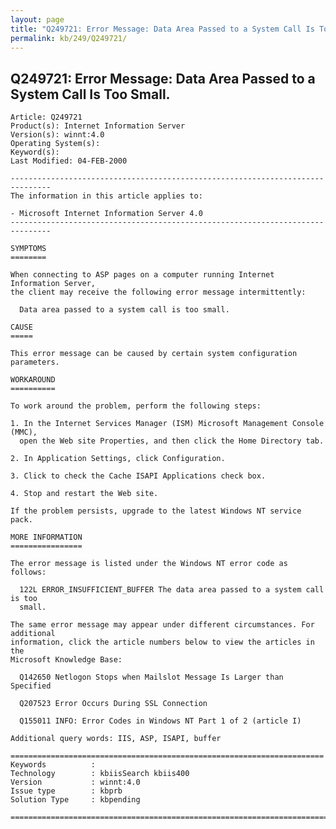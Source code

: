 ```yaml
---
layout: page
title: "Q249721: Error Message: Data Area Passed to a System Call Is Too Small."
permalink: kb/249/Q249721/
---
```


## Q249721: Error Message: Data Area Passed to a System Call Is Too Small.

	Article: Q249721
	Product(s): Internet Information Server
	Version(s): winnt:4.0
	Operating System(s): 
	Keyword(s): 
	Last Modified: 04-FEB-2000
	
	-------------------------------------------------------------------------------
	The information in this article applies to:
	
	- Microsoft Internet Information Server 4.0 
	-------------------------------------------------------------------------------
	
	SYMPTOMS
	========
	
	When connecting to ASP pages on a computer running Internet Information Server,
	the client may receive the following error message intermittently:
	
	  Data area passed to a system call is too small.
	
	CAUSE
	=====
	
	This error message can be caused by certain system configuration parameters.
	
	WORKAROUND
	==========
	
	To work around the problem, perform the following steps:
	
	1. In the Internet Services Manager (ISM) Microsoft Management Console (MMC),
	  open the Web site Properties, and then click the Home Directory tab.
	
	2. In Application Settings, click Configuration.
	
	3. Click to check the Cache ISAPI Applications check box.
	
	4. Stop and restart the Web site.
	
	If the problem persists, upgrade to the latest Windows NT service pack.
	
	MORE INFORMATION
	================
	
	The error message is listed under the Windows NT error code as follows:
	
	  122L ERROR_INSUFFICIENT_BUFFER The data area passed to a system call is too
	  small.
	
	The same error message may appear under different circumstances. For additional
	information, click the article numbers below to view the articles in the
	Microsoft Knowledge Base:
	
	  Q142650 Netlogon Stops when Mailslot Message Is Larger than Specified
	
	  Q207523 Error Occurs During SSL Connection
	
	  Q155011 INFO: Error Codes in Windows NT Part 1 of 2 (article I)
	
	Additional query words: IIS, ASP, ISAPI, buffer
	
	======================================================================
	Keywords          :  
	Technology        : kbiisSearch kbiis400
	Version           : winnt:4.0
	Issue type        : kbprb
	Solution Type     : kbpending
	
	=============================================================================
	
